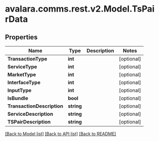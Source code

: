 # avalara.comms.rest.v2.Model.TsPairData

## Properties

Name | Type | Description | Notes
------------ | ------------- | ------------- | -------------
**TransactionType** | **int** |  | [optional] 
**ServiceType** | **int** |  | [optional] 
**MarketType** | **int** |  | [optional] 
**InterfaceType** | **int** |  | [optional] 
**InputType** | **int** |  | [optional] 
**IsBundle** | **bool** |  | [optional] 
**TransactionDescription** | **string** |  | [optional] 
**ServiceDescription** | **string** |  | [optional] 
**TSPairDescription** | **string** |  | [optional] 

[[Back to Model list]](../README.md#documentation-for-models) [[Back to API list]](../README.md#documentation-for-api-endpoints) [[Back to README]](../README.md)

